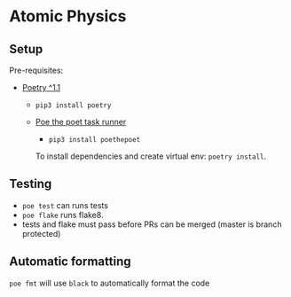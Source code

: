 # Atomic Physics

## Setup
Pre-requisites:

* [Poetry ^1.1](https://python-poetry.org/)
    * `pip3 install poetry`
    * [Poe the poet task runner](https://github.com/nat-n/poethepoet)
        * `pip3 install poethepoet`

        To install dependencies and create virtual env: `poetry install`.

## Testing
* `poe test` can runs tests
* `poe flake` runs flake8.
* tests and flake must pass before PRs can be merged (master is branch protected)

## Automatic formatting
`poe fmt` will use `black` to automatically format the code
